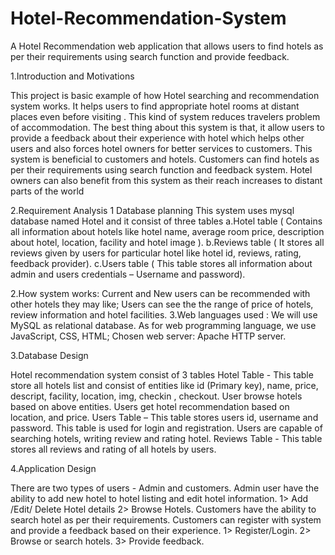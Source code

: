 # Hotel-Recommendation-System
A Hotel Recommendation web application that allows users to find hotels as per their requirements using search function and provide feedback.

1.Introduction and Motivations

This project is basic example of how Hotel searching and recommendation system works.  It helps users to find appropriate hotel rooms at distant places even before visiting . This kind of system reduces travelers problem of accommodation. The best thing about this system is that, it allow users  to provide a feedback about their experience with hotel which helps other users and also forces hotel owners for better services to customers.
This system is beneficial to customers and hotels. Customers can find hotels as per their requirements using search function and feedback system. Hotel owners can also benefit from this system as their reach increases to  distant parts of the world

2.Requirement Analysis
1 Database planning
This system uses mysql  database  named Hotel and it consist of three tables
a.Hotel table ( Contains all information about hotels like hotel name, average room price, description about hotel, location, facility and hotel image ).
b.Reviews table ( It stores all reviews given by users for particular hotel like hotel id, reviews, rating, feedback provider).
c.Users table ( This table stores all information about admin and users credentials – Username and password).

2.How system works:
Current and New users can be recommended with other hotels they may like; Users can see the the range of price of hotels, review information and hotel facilities.
3.Web languages used :
We will use MySQL as relational database. As for web programming language, we use JavaScript, CSS, HTML; Chosen web server: Apache HTTP server.

3.Database Design

Hotel recommendation system consist of 3 tables
Hotel Table -  This table store all hotels list and consist of entities like
id (Primary key), name, price, descript, facility, location, img, checkin , checkout.
User browse hotels based on above entities. Users get hotel recommendation based on location, and price.
Users Table – This table stores users id, username and password. This table is used for login and registration. Users are capable of searching hotels, writing review and rating hotel.
Reviews Table  - This table stores all reviews and rating of all hotels by users.

4.Application Design

There are two types of users  -  Admin  and customers.
Admin  user have the ability to add new hotel to hotel listing and edit hotel information.
1> Add /Edit/ Delete Hotel details 
2> Browse Hotels.
Customers have the ability to search hotel as per their requirements. Customers can register with system and provide a feedback based on their experience.
1> Register/Login.
2> Browse or search hotels. 
3> Provide feedback.
